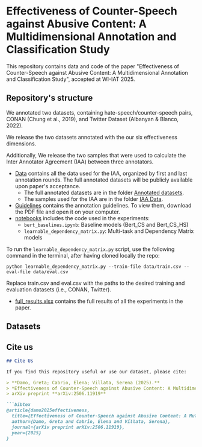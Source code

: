 # Effectiveness of Counter-Speech against Abusive Content: A Multidimensional Annotation and Classification Study

This repository contains data and code of the paper "Effectiveness of Counter-Speech against Abusive Content: A Multidimensional Annotation and Classification Study", accepted at WI-IAT 2025.


## Repository's structure
We annotated two datasets, containing hate-speech/counter-speech pairs, CONAN (Chung et al., 2019), and Twitter Dataset (Albanyan & Blanco, 2022).

We release the two datasets annotated with the our six effectiveness dimensions. 

Additionally, We release the two samples that were used to calculate the Inter Annotator Agreement (IAA) between three annotators. 

- [Data](https://github.com/grexit-d/counter-speech_effectiveness/tree/main/Data) contains all the data used for the IAA, organized by first and last annotation rounds. The full annotated datasets will be publicly available upon paper's acceptance.
   - The full annotated datasets are in the folder [Annotated datasets](https://github.com/grexit-d/counter-speech_effectiveness/tree/main/Data/Annotated\datasets).
   - The samples used for the IAA are in the folder [IAA Data](https://github.com/grexit-d/counter-speech_effectiveness/tree/main/Data/IAA\Data).
- [Guidelines](https://github.com/grexit-d/counter-speech_effectiveness/tree/main/Guidelines) contains the annotation guidelines. To view them, download the PDF file and open it on your computer.
- [notebooks](notebooks) includes the code used in the experiments:
  - `bert_baselines.ipynb`: Baseline models (Bert_CS and Bert_CS_HS)
  - `learnable_dependency_matrix.py`: Multi-task and Dependency Matrix models
    
To run the `learnable_dependency_matrix.py` script, use the following command in the terminal, after having cloned locally the repo:

 `python learnable_dependency_matrix.py --train-file data/train.csv --eval-file data/eval.csv`
  
Replace train.csv and eval.csv with the paths to the desired training and evaluation datasets (i.e., CONAN, Twitter).

- [full_results.xlsx](full_results.xlsx) contains the full results of all the experiments in the paper.


## Datasets




## Cite us

```markdown
## Cite Us

If you find this repository useful or use our dataset, please cite:

> **Damo, Greta; Cabrio, Elena; Villata, Serena (2025).**  
> *Effectiveness of Counter-Speech against Abusive Content: A Multidimensional Annotation and Classification Study.*  
> arXiv preprint **arXiv:2506.11919**

```bibtex
@article{damo2025effectiveness,
  title={Effectiveness of Counter-Speech against Abusive Content: A Multidimensional Annotation and Classification Study},
  author={Damo, Greta and Cabrio, Elena and Villata, Serena},
  journal={arXiv preprint arXiv:2506.11919},
  year={2025}
}
